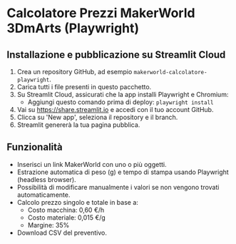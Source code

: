 # Calcolatore Prezzi MakerWorld 3DmArts (Playwright)

## Installazione e pubblicazione su Streamlit Cloud

1. Crea un repository GitHub, ad esempio `makerworld-calcolatore-playwright`.
2. Carica tutti i file presenti in questo pacchetto.
3. Su Streamlit Cloud, assicurati che la app installi Playwright e Chromium:
   - Aggiungi questo comando prima di deploy: `playwright install`
4. Vai su https://share.streamlit.io e accedi con il tuo account GitHub.
5. Clicca su 'New app', seleziona il repository e il branch.
6. Streamlit genererà la tua pagina pubblica.

## Funzionalità

- Inserisci un link MakerWorld con uno o più oggetti.
- Estrazione automatica di peso (g) e tempo di stampa usando Playwright (headless browser).
- Possibilità di modificare manualmente i valori se non vengono trovati automaticamente.
- Calcolo prezzo singolo e totale in base a:
  - Costo macchina: 0,60 €/h
  - Costo materiale: 0,015 €/g
  - Margine: 35%
- Download CSV del preventivo.
